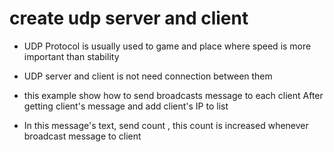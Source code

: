 # create udp server and client

- UDP Protocol is usually used to game and place where speed is more important than stability

- UDP server and client is not need connection between them

- this example show how to send broadcasts message to each client After getting client's message and add client's IP to list

- In this message's text, send count , this count is increased whenever broadcast message to client

